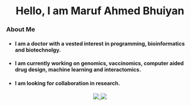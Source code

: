 <h1 align= "center"> Hello, I am Maruf Ahmed Bhuiyan </h1>

### About Me

  - #### I am a doctor with a vested interest in programming, bioinformatics and biotechnolgy. 
  - #### I am currently working on genomics, vaccinomics, computer aided drug design,  machine learning and interactomics. 
  - #### I am looking for collaboration in research.


<p align="center">
<a href="mailto:dr.marufahmed89@gmail.com"><img src="https://img.shields.io/badge/Email%3A-dr.marufahmed89%40gmail.com-blue" </a>
<a href="www.marufahmed.carrd.co"><img src="https://img.shields.io/badge/Visit%20at%3A-www.marufahmed.carrd.co-orange"/></a>
</p> 
